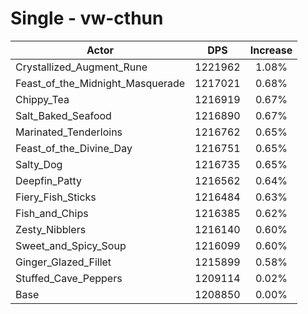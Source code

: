 # Single - vw-cthun
| Actor | DPS | Increase |
|---|:---:|:---:|
|Crystallized_Augment_Rune|1221962|1.08%|
|Feast_of_the_Midnight_Masquerade|1217021|0.68%|
|Chippy_Tea|1216919|0.67%|
|Salt_Baked_Seafood|1216890|0.67%|
|Marinated_Tenderloins|1216762|0.65%|
|Feast_of_the_Divine_Day|1216751|0.65%|
|Salty_Dog|1216735|0.65%|
|Deepfin_Patty|1216562|0.64%|
|Fiery_Fish_Sticks|1216484|0.63%|
|Fish_and_Chips|1216385|0.62%|
|Zesty_Nibblers|1216140|0.60%|
|Sweet_and_Spicy_Soup|1216099|0.60%|
|Ginger_Glazed_Fillet|1215899|0.58%|
|Stuffed_Cave_Peppers|1209114|0.02%|
|Base|1208850|0.00%|

